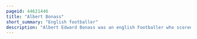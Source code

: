 ```yaml
---
pageid: 44621446
title: "Albert Bonass"
short_summary: "English footballer"
description: "Albert Edward Bonass was an english Footballer who scored 58 Goals from 186 Appearances in the Football League Playing as an outside Left for Darlington, York City, Hartlepools United and Chesterfield."
---
```

